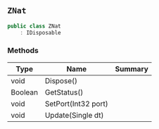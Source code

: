 ## `ZNat`

```csharp
public class ZNat
    : IDisposable

```

### Methods

| Type | Name | Summary | 
| --- | --- | --- | 
| void | Dispose() |  | 
| Boolean | GetStatus() |  | 
| void | SetPort(Int32 port) |  | 
| void | Update(Single dt) |  | 


